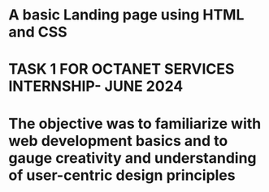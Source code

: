 # A basic Landing page using HTML and CSS
# TASK 1 FOR OCTANET SERVICES INTERNSHIP- JUNE 2024
# The objective was to familiarize with web development basics and to gauge creativity and understanding of user-centric design principles
